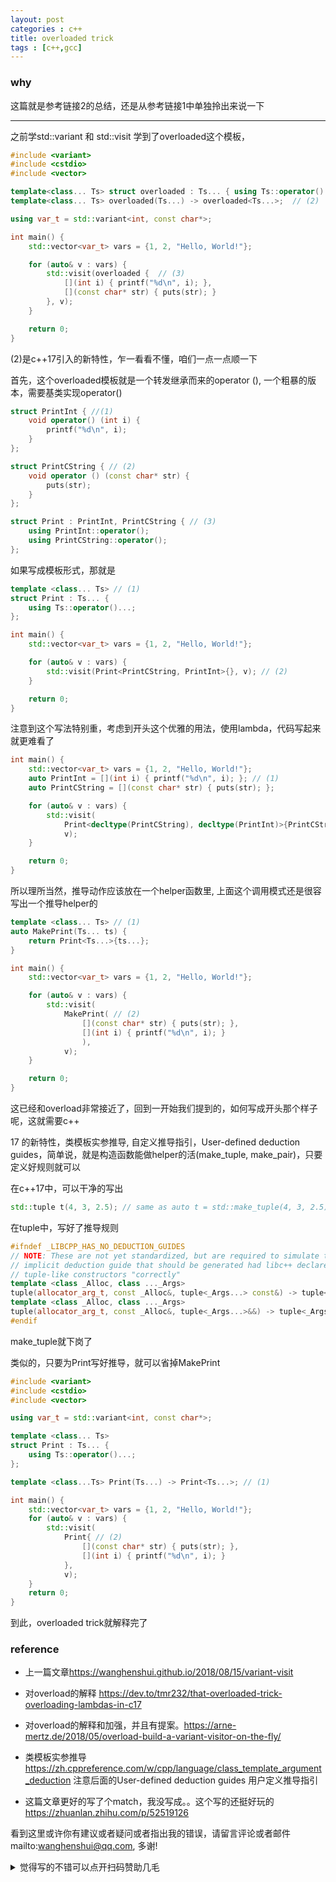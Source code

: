 ```yaml
---
layout: post
categories : c++
title: overloaded trick
tags : [c++,gcc]
---
```

  

### why

这篇就是参考链接2的总结，还是从参考链接1中单独拎出来说一下

---



之前学std::variant 和 std::visit   学到了overloaded这个模板，

```c++
#include <variant>
#include <cstdio>
#include <vector>

template<class... Ts> struct overloaded : Ts... { using Ts::operator()...; }; // (1)
template<class... Ts> overloaded(Ts...) -> overloaded<Ts...>;  // (2)

using var_t = std::variant<int, const char*>;

int main() {
    std::vector<var_t> vars = {1, 2, "Hello, World!"};

    for (auto& v : vars) {
        std::visit(overloaded {  // (3)
            [](int i) { printf("%d\n", i); },
            [](const char* str) { puts(str); }
        }, v);
    }

    return 0;
}
```

(2)是c++17引入的新特性，乍一看看不懂，咱们一点一点顺一下



首先，这个overloaded模板就是一个转发继承而来的operator (),  一个粗暴的版本，需要基类实现operator()

```c++
struct PrintInt { //(1)
    void operator() (int i) {
        printf("%d\n", i);
    }
};

struct PrintCString { // (2)
    void operator () (const char* str) {
        puts(str);
    }
};

struct Print : PrintInt, PrintCString { // (3)
    using PrintInt::operator();
    using PrintCString::operator();
};
```



如果写成模板形式，那就是

```c++
template <class... Ts> // (1)
struct Print : Ts... {
    using Ts::operator()...;
};

int main() {
    std::vector<var_t> vars = {1, 2, "Hello, World!"};

    for (auto& v : vars) {
        std::visit(Print<PrintCString, PrintInt>{}, v); // (2)
    }

    return 0;
}
```



注意到这个写法特别重，考虑到开头这个优雅的用法，使用lambda，代码写起来就更难看了

```c++
int main() {
    std::vector<var_t> vars = {1, 2, "Hello, World!"};
    auto PrintInt = [](int i) { printf("%d\n", i); }; // (1)
    auto PrintCString = [](const char* str) { puts(str); };

    for (auto& v : vars) {
        std::visit(
            Print<decltype(PrintCString), decltype(PrintInt)>{PrintCString, PrintInt}, // (2)
            v);
    }

    return 0;
}
```

所以理所当然，推导动作应该放在一个helper函数里,    上面这个调用模式还是很容写出一个推导helper的

```c++
template <class... Ts> // (1)
auto MakePrint(Ts... ts) {
    return Print<Ts...>{ts...};
}

int main() {
    std::vector<var_t> vars = {1, 2, "Hello, World!"};

    for (auto& v : vars) {
        std::visit(
            MakePrint( // (2)
                [](const char* str) { puts(str); },
                [](int i) { printf("%d\n", i); }
                ),
            v);
    }

    return 0;
}
```

这已经和overload非常接近了，回到一开始我们提到的，如何写成开头那个样子呢，这就需要c++

17 的新特性，类模板实参推导,   自定义推导指引，User-defined deduction guides，简单说，就是构造函数能做helper的活(make_tuple, make_pair)，只要定义好规则就可以

在c++17中，可以干净的写出

```c++
std::tuple t(4, 3, 2.5); // same as auto t = std::make_tuple(4, 3, 2.5);
```

 在tuple中，写好了推导规则

```c++
#ifndef _LIBCPP_HAS_NO_DEDUCTION_GUIDES
// NOTE: These are not yet standardized, but are required to simulate the
// implicit deduction guide that should be generated had libc++ declared the
// tuple-like constructors "correctly"
template <class _Alloc, class ..._Args>
tuple(allocator_arg_t, const _Alloc&, tuple<_Args...> const&) -> tuple<_Args...>;
template <class _Alloc, class ..._Args>
tuple(allocator_arg_t, const _Alloc&, tuple<_Args...>&&) -> tuple<_Args...>;
#endif
```

make_tuple就下岗了

类似的，只要为Print写好推导，就可以省掉MakePrint

```c++
#include <variant>
#include <cstdio>
#include <vector>

using var_t = std::variant<int, const char*>;

template <class... Ts>
struct Print : Ts... {
    using Ts::operator()...;
};

template <class...Ts> Print(Ts...) -> Print<Ts...>; // (1)

int main() {
    std::vector<var_t> vars = {1, 2, "Hello, World!"};
    for (auto& v : vars) {
        std::visit(
            Print{ // (2)
                [](const char* str) { puts(str); },
                [](int i) { printf("%d\n", i); }
            },
            v);
    }
    return 0;
}
```



  到此，overloaded trick就解释完了




### reference
- 上一篇文章<https://wanghenshui.github.io/2018/08/15/variant-visit>

- 对overload的解释 https://dev.to/tmr232/that-overloaded-trick-overloading-lambdas-in-c17

- 对overload的解释和加强，并且有提案。https://arne-mertz.de/2018/05/overload-build-a-variant-visitor-on-the-fly/

- 类模板实参推导 <https://zh.cppreference.com/w/cpp/language/class_template_argument_deduction> 注意后面的User-defined deduction guides 用户定义推导指引

- 这篇文章更好的写了个match，我没写成。。这个写的还挺好玩的<https://zhuanlan.zhihu.com/p/52519126>

  

看到这里或许你有建议或者疑问或者指出我的错误，请留言评论或者邮件mailto:wanghenshui@qq.com, 多谢! 
<details>
<summary>觉得写的不错可以点开扫码赞助几毛</summary>
![微信转账](https://wanghenshui.github.io/assets/wepay.png)
</details>